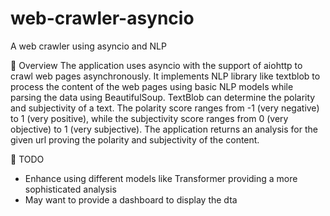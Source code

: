 # web-crawler-asyncio
A web crawler using asyncio and NLP


🚀 Overview
The application uses asyncio with the support of aiohttp to crawl web pages asynchronously.
It implements NLP library like textblob to process the content of the web pages using basic NLP models
while parsing the data using BeautifulSoup. TextBlob can determine the polarity and subjectivity of a text. 
The polarity score ranges from -1 (very negative) to 1 (very positive), while the subjectivity score ranges from 0 (very objective) to 1 (very subjective).
The application returns an analysis for the given url proving the polarity and subjectivity of the content.

🔎 TODO
- Enhance using different models like Transformer providing a more sophisticated analysis
- May want to provide a dashboard to display the dta

